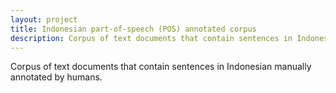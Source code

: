 ```yaml
---
layout: project
title: Indonesian part-of-speech (POS) annotated corpus
description: Corpus of text documents that contain sentences in Indonesian manually annotated by humans.
---
```


Corpus of text documents that contain sentences in Indonesian manually annotated by humans.